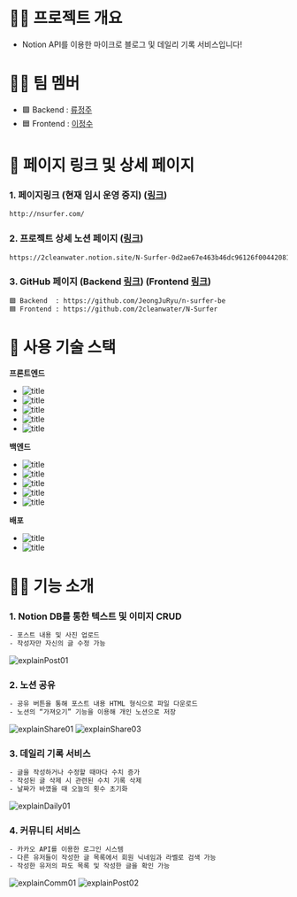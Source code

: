 # 🏄‍♂️ 프로젝트 개요
- Notion API를 이용한 마이크로 블로그 및 데일리 기록 서비스입니다!

# 👨‍🏫 팀 멤버
- 🟩 Backend : [류정주](https://github.com/JeongJuRyu)
- 🟦 Frontend : [이정수](https://github.com/2cleanwater)

# 🔗 페이지 링크 및 상세 페이지
### 1. 페이지링크 (현재 임시 운영 중지) ([링크](http://nsurfer.com/))
<!--### 1. 페이지링크 (서버 운영 시간 : 10:00~24:00) ([링크](http://nsurfer.com/))-->
```bash
http://nsurfer.com/
```

### 2. 프로젝트 상세 노션 페이지 ([링크](https://2cleanwater.notion.site/N-Surfer-0d2ae67e463b46dc96126f0044208100))
```bash
https://2cleanwater.notion.site/N-Surfer-0d2ae67e463b46dc96126f0044208100
```

### 3. GitHub 페이지 (Backend [링크](https://github.com/JeongJuRyu/n-surfer-be)) (Frontend [링크](https://github.com/2cleanwater/N-Surfer))
```bash
🟩 Backend  : https://github.com/JeongJuRyu/n-surfer-be
🟦 Frontend : https://github.com/2cleanwater/N-Surfer
```


# 🔨 사용 기술 스택
**프론트엔드**
- ![title](https://img.shields.io/badge/-TypeScript-77216F?&logo=typescript&logoColor=white)
- ![title](https://img.shields.io/badge/-React-00CAFF?&logo=React&logoColor=white)
- ![title](https://img.shields.io/badge/-HTML5-E8E8E8?&logo=html5&logoColor=white)
- ![title](https://img.shields.io/badge/-ReactHookForm-EC5990?&logo=reacthookform&logoColor=white)
- ![title](https://img.shields.io/badge/-MobX-FF9955?&logo=mobx&logoColor=white)

**백엔드**
- ![title](https://img.shields.io/badge/-SpringBoot-6DB33F?&logo=springboot&logoColor=white)
- ![title](https://img.shields.io/badge/-SpringSecurity-6DB33F?&logo=springsecurity&logoColor=white)
- ![title](https://img.shields.io/badge/-Redis-DC382D?&logo=redis&logoColor=white)
- ![title](https://img.shields.io/badge/-Docker-2496ED?&logo=docker&logoColor=white)
- ![title](https://img.shields.io/badge/-Jenkins-D24939?&logo=jenkins&logoColor=white)

**배포**
- ![title](https://img.shields.io/badge/-EC2-232F3E?&logo=Amazon-AWS&logoColor=white)
- ![title](https://img.shields.io/badge/-S3-13FF3D?&logo=Amazon-S3&logoColor=white)


# 🏄‍♂️ 기능 소개
### 1. Notion DB를 통한 텍스트 및 이미지 CRUD
```bash
- 포스트 내용 및 사진 업로드
- 작성자만 자신의 글 수정 가능
```
![explainPost01](https://user-images.githubusercontent.com/32264455/234814926-ff4873c3-f9e6-4c2e-b638-d2c6aaddd233.png)

### 2. 노션 공유
```bash
- 공유 버튼을 통해 포스트 내용 HTML 형식으로 파일 다운로드
- 노션의 “가져오기” 기능을 이용해 개인 노션으로 저장
```
![explainShare01](https://user-images.githubusercontent.com/32264455/234815023-4265def5-ff3c-4ff9-a101-f5a5e807bca2.png)
![explainShare03](https://user-images.githubusercontent.com/32264455/234815034-9069cc49-7e09-4b51-87d4-58b886997478.png)

### 3. 데일리 기록 서비스
```bash
- 글을 작성하거나 수정할 때마다 수치 증가
- 작성된 글 삭제 시 관련된 수치 기록 삭제
- 날짜가 바꼈을 때 오늘의 횟수 초기화
```
![explainDaily01](https://user-images.githubusercontent.com/32264455/234815051-dc98dd92-9d03-44cf-b2ec-3bd7a3145dbc.png)

### 4. 커뮤니티 서비스
```bash
- 카카오 API를 이용한 로그인 시스템
- 다른 유저들이 작성한 글 목록에서 회원 닉네임과 라벨로 검색 가능
- 작성한 유저의 파도 목록 및 작성한 글을 확인 가능
```
![explainComm01](https://user-images.githubusercontent.com/32264455/234815100-62f51e81-caa7-4633-b564-07dbda36eec7.png)
![explainPost02](https://user-images.githubusercontent.com/32264455/234815128-f8e3d6bb-309f-4c74-a488-df5df9b9423e.png)


